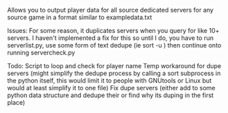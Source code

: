 Allows you to output player data for all source dedicated servers for any source game in a format similar to exampledata.txt

Issues:
For some reason, it duplicates servers when you query for like 10+ servers. I haven't implemented a fix for this so until I do, you have to run serverlist.py, use some form of text dedupe (ie sort -u ) then continue onto running servercheck.py

Todo:
Script to loop and check for player name
Temp workaround for dupe servers (might simplify the dedupe process by calling a sort subprocess in the python itself, this would limit it to people with GNUtools or Linux but would at least simplify it to one file)
Fix dupe servers (either add to some python data structure and dedupe their or find why its duping in the first place)